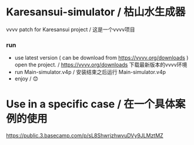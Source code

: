 # Karesansui-simulator / 枯山水生成器
vvvv patch for Karesansui  project / 这是一个vvvv项目

### run
- use latest version ( can be download from https://vvvv.org/downloads ) open the project. /  https://vvvv.org/downloads 下载最新版本的vvvv环境
- run Main-simulator.v4p / 安装结束之后运行 Main-simulator.v4p
- enjoy / 😊

# Use in a specific case / 在一个具体案例的使用
https://public.3.basecamp.com/p/sL8ShwrjzhwvuDVy9JLMztMZ

